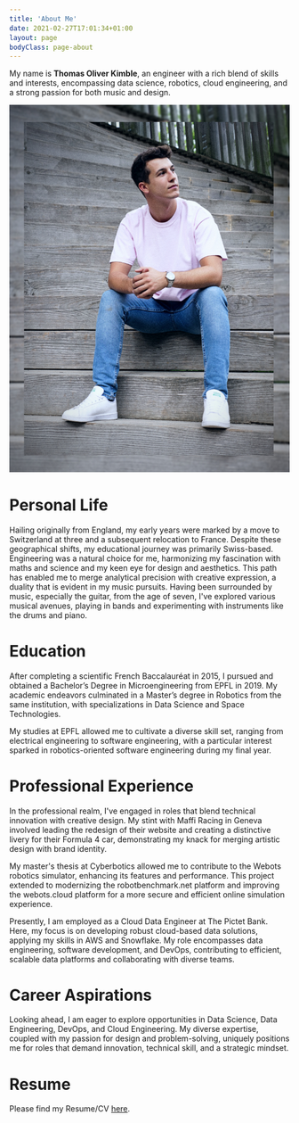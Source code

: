 ```yaml
---
title: 'About Me'
date: 2021-02-27T17:01:34+01:00
layout: page
bodyClass: page-about
---
```


My name is **Thomas Oliver Kimble**, an engineer with a rich blend of skills and interests, encompassing data science, robotics, cloud engineering, and a strong passion for both music and design.

<div class="web-image-md">
    <img src="/images/about/me.jpg">
</div>


# Personal Life

Hailing originally from England, my early years were marked by a move to Switzerland at three and a subsequent relocation to France. Despite these geographical shifts, my educational journey was primarily Swiss-based. Engineering was a natural choice for me, harmonizing my fascination with maths and science and my keen eye for design and aesthetics. This path has enabled me to merge analytical precision with creative expression, a duality that is evident in my music pursuits. Having been surrounded by music, especially the guitar, from the age of seven, I've explored various musical avenues, playing in bands and experimenting with instruments like the drums and piano.

# Education

After completing a scientific French Baccalauréat in 2015, I pursued and obtained a Bachelor’s Degree in Microengineering from EPFL in 2019. My academic endeavors culminated in a Master’s degree in Robotics from the same institution, with specializations in Data Science and Space Technologies.


My studies at EPFL allowed me to cultivate a diverse skill set, ranging from electrical engineering to software engineering, with a particular interest sparked in robotics-oriented software engineering during my final year.

# Professional Experience

In the professional realm, I've engaged in roles that blend technical innovation with creative design. My stint with Maffi Racing in Geneva involved leading the redesign of their website and creating a distinctive livery for their Formula 4 car, demonstrating my knack for merging artistic design with brand identity.


My master's thesis at Cyberbotics allowed me to contribute to the Webots robotics simulator, enhancing its features and performance. This project extended to modernizing the robotbenchmark.net platform and improving the webots.cloud platform for a more secure and efficient online simulation experience.


Presently, I am employed as a Cloud Data Engineer at The Pictet Bank. Here, my focus is on developing robust cloud-based data solutions, applying my skills in AWS and Snowflake. My role encompasses data engineering, software development, and DevOps, contributing to efficient, scalable data platforms and collaborating with diverse teams.

# Career Aspirations

Looking ahead, I am eager to explore opportunities in Data Science, Data Engineering, DevOps, and Cloud Engineering. My diverse expertise, coupled with my passion for design and problem-solving, uniquely positions me for roles that demand innovation, technical skill, and a strategic mindset.

# Resume

Please find my Resume/CV <a href="/Thomas_Kimble_Resume.pdf" target="_blank">here</a>.
